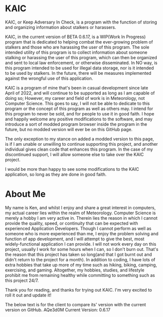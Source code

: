 # KAIC
KAIC, or Keep Adversary In Check, is a program with the function of storing and organizing information about stalkers or harassers. 

KAIC, in the current version of BETA 0.6.17, is a WIP(Work In Progress) program that is dedicated to helping combat the ever-growing problem of stalkers and those who are harassing the user of this program. The sole intended utility of this program is to collect information about someone stalking or harassing the user of this program, which can then be organized and sent to local law enforcement, or otherwise disseminated. In NO way, is this program intended to be used for illegal data storage, nor is it intended to be used by stalkers. In the future, there will be measures implemented against the wrongful use of this application. 

KAIC is a program of mine that's been in casual development since late April of 2022, and will continue to be supported as long as I am capable of doing so; However, my career and field of work is in Meteorology, not Computer Science. This goes to say, I will not be able to dedicate to this program or the concept of this program as well as others may. I intend for this program to never be sold, and for people to use it in good faith. I hope and happily welcome any positive modifications to the software, and may introduce a sort of modded program browser inside the program in the future, but no modded version will ever be on this GitHub page. 

The only exception to my stance on added a modded version to this page, is if I am unable or unwilling to continue supporting this project, and another individual gives clean code that enhances this program. In the case of my discontinued support, I will allow someone else to take over the KAIC project. 

I would be more than happy to see some modifications to the KAIC application, so long as they are done in good faith. 


# About Me
My name is Ken, and whilst I enjoy and share a great interest in computers, my actual career lies within the realm of Meteorology. Computer Science is merely a hobby I am very active in. Therein lies the reason in which I cannot provide the quality, speed, or continuity that can be expected with experienced Application Developers. Though I cannot perform as well as someone who is more experienced than me, I enjoy the problem solving and function of app development, and I will attempt to give the best, most widely-functional application I can provide. I will not work every day on this project, usually I work for some hours when I can, so I don't burn out. That's the reason that this project has taken so long(and that I got burnt out and didn't return to the project for a month). In addition to coding, I have lots of extra hobbies that take up more of my time such as hiking, biking, camping, exercising, and gaming. Altogether, my hobbies, studies, and lifestyle prohibit me from remaining healthy while committing to something such as this project 24/7. 



Thank you for reading, and thanks for trying out KAIC. I'm very excited to roll it out and update it!

The below text is for the client to compare its' version with the current version on GitHub.
AQe3d0M Current Version: 0.6.17
